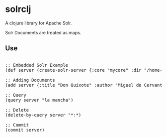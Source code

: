 # solrclj

A clojure library for Apache Solr.

Solr Documents are treated as maps. 

Use
----------

<pre>

;; Embedded Solr Example
(def server (create-solr-server {:core "mycore" :dir "/home-path"})

;; Adding Documents
(add server {:title "Don Quixote" :author "Miguel de Cervantes" :summary "..." })

;; Query
(query server "la mancha")

;; Delete
(delete-by-query server "*:*)

;; Commit 
(commit server)

</pre>
